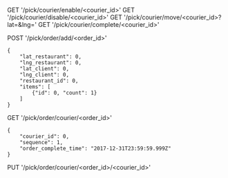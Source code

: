 
GET '/pick/courier/enable/<courier_id>'
GET '/pick/courier/disable/<courier_id>'
GET '/pick/courier/move/<courier_id>?lat=<lat>&lng=<lng>'
GET '/pick/courier/complete/<courier_id>'

POST '/pick/order/add/<order_id>'
```
{
    "lat_restaurant": 0,
    "lng_restaurant": 0,
    "lat_client": 0,
    "lng_client": 0,
    "restaurant_id": 0,
    "items": [
        {"id": 0, "count": 1}
    ]
}
```

GET '/pick/order/courier/<order_id>'
```
{
    "courier_id": 0,
    "sequence": 1,
    "order_complete_time": "2017-12-31T23:59:59.999Z"
}
```
PUT '/pick/order/courier/<order_id>/<courier_id>'
